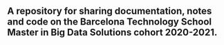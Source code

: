 ## A repository for sharing documentation, notes and code on the Barcelona Technology School Master in Big Data Solutions cohort 2020-2021.
